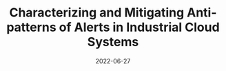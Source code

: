 ---
title: "Characterizing and Mitigating Anti-patterns of Alerts in Industrial Cloud Systems"
collection: publications
permalink: /publication/dsn22
excerpt: ''
date: 2022-06-27
venue: '52nd Annual IEEE/IFIP International Conference on Dependable Systems and Networks, DSN 2022'
paperurl: 'http://academicpages.github.io/files/dsn22.pdf'
citation: 'Tianyi Yang, **Jiacheng Shen**, Yuxin Su, Xiaoxue Ren, Yongqiang Yang, and Michael R. Lyu. "Characterizing and Mitigating Anti-patterns of Alerts in Industrial Cloud Systems." 2022 52nd Annual IEEE/IFIP International Conference on Dependable Systems and Networks (DSN 22). IEEE, 2022.'
---